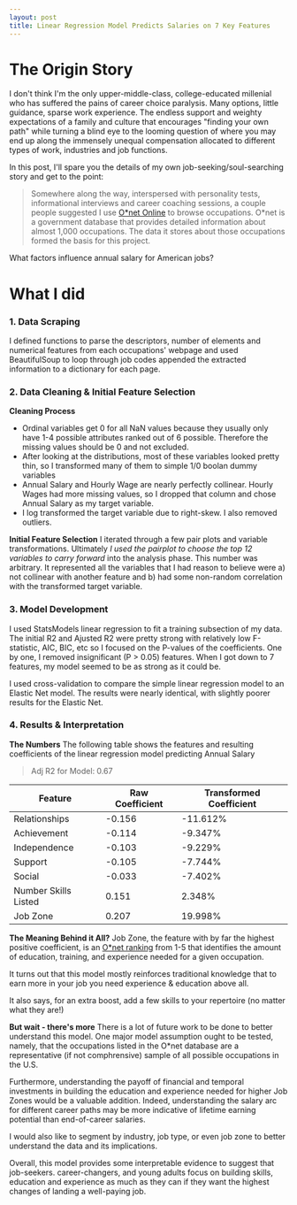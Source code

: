 ```yaml
---
layout: post
title: Linear Regression Model Predicts Salaries on 7 Key Features
---
```

# The Origin Story

I don't think I'm the only upper-middle-class, college-educated millenial who has suffered the pains of career choice paralysis. Many options, little guidance, sparse work experience. The endless support and weighty expectations of a family and culture that encourages "finding your own path" while turning a blind eye to the looming question of where you may end up along the immensely unequal compensation allocated to different types of work, industries and job functions.

In this post, I'll spare you the details of my own job-seeking/soul-searching story and get to the point:
> Somewhere along the way, interspersed with personality tests, informational interviews and career coaching sessions, a couple people suggested I use [O*net Online](https://www.onetonline.org/) to browse occupations.
O*net is a government database that provides detailed information about almost 1,000 occupations. The data it stores about those occupations formed the basis for this project.

<class message>
What factors influence annual salary for American jobs?
</class message>

# What I did

### 1. Data Scraping
I defined functions to parse the descriptors, number of elements and numerical features from each occupations' webpage and used BeautifulSoup to loop through job codes appended the extracted information to a dictionary for each page.

### 2. Data Cleaning & Initial Feature Selection

<strong>Cleaning Process</strong>
- Ordinal variables get 0 for all NaN values because they usually only have 1-4 possible attributes ranked out of 6 possible. Therefore the missing values should be 0 and not excluded.
- After looking at the distributions, most of these variables looked pretty thin, so I transformed many of them to simple 1/0 boolan dummy variables
- Annual Salary and Hourly Wage are nearly perfectly collinear. Hourly Wages had more missing values, so I dropped that column and chose Annual Salary as my target variable.
- I log transformed the target variable due to right-skew. I also removed outliers.

<strong>Initial Feature Selection</strong>
I iterated through a few pair plots and variable transformations. Ultimately <em>I used the pairplot to choose the top 12 variables to carry forward</em> into the analysis phase. This number was arbitrary. It represented all the variables that I had reason to believe were a) not collinear with another feature and b) had some non-random correlation with the transformed target variable.

### 3. Model Development
I used StatsModels linear regression to fit a training subsection of my data. The initial R2 and Ajusted R2 were pretty strong with relatively low F-statistic, AIC, BIC, etc so I focused on the P-values of the coefficients. One by one, I removed insignificant (P > 0.05) features. When I got down to 7 features, my model seemed to be as strong as it could be. 

I used cross-validation to compare the simple linear regression model to an Elastic Net model. The results were nearly identical, with slightly poorer results for the Elastic Net.

### 4. Results & Interpretation

<strong>The Numbers</strong>
The following table shows the features and resulting coefficients of the linear regression model predicting Annual Salary

> Adj R2 for Model: 0.67

<table>
  <thead>
    <tr>
      <th>Feature</th>
      <th>Raw Coefficient</th>
      <th>Transformed Coefficient</th>
    </tr>
  </thead>
  <tbody>
    <tr>
      <td>Relationships</td>
      <td>-0.156</td>
      <td>-11.612%</td>
    </tr>
    <tr>
      <td>Achievement</td>
      <td>-0.114</td>
      <td>-9.347%</td>
    </tr>
    <tr>
      <td>Independence</td>
      <td>-0.103</td>
      <td>-9.229%</td>
    </tr>
       <tr>
      <td>Support</td>
      <td>-0.105</td>
      <td>-7.744%</td>
    </tr>
    <tr>
      <td>Social</td>
      <td>-0.033</td>
      <td>-7.402%</td>
    </tr>
    <tr>
      <td>Number Skills Listed</td>
      <td>0.151</td>
      <td>2.348%</td>
    </tr>
    <tr>
      <td>Job Zone</td>
      <td>0.207</td>
      <td>19.998%</td>
    </tr>
  </tbody>
</table>

<strong>The Meaning Behind it All?</strong>
Job Zone, the feature with by far the highest positive coefficient, is an [O*net ranking]('https://www.onetonline.org/help/online/zones') from 1-5 that identifies the amount of education, training, and experience needed for a given occupation. 

It turns out that this model mostly reinforces traditional knowledge that to earn more in your job you need experience & education above all.

It also says, for an extra boost, add a few skills to your repertoire (no matter what they are!)

<strong>But wait - there's more</strong>
There is a lot of future work to be done to better understand this model. One major model assumption ought to be tested, namely, that the occupations listed in the O*net database are a representative (if not comphrensive) sample of all possible occupations in the U.S.

Furthermore, understanding the payoff of financial and temporal investments in building the education and experience needed for higher Job Zones would be a valuable addition. Indeed, understanding the salary arc for different career paths may be more indicative of lifetime earning potential than end-of-career salaries.

I would also like to segment by industry, job type, or even job zone to better understand the data and its implications.

Overall, this model provides some interpretable evidence to suggest that job-seekers. career-changers, and young adults focus on building skills, education and experience as much as they can if they want the highest changes of landing a well-paying job. 

